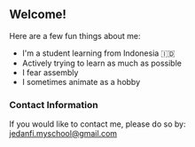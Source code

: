## Welcome!
Here are a few fun things about me:
- I'm a student learning from Indonesia :indonesia:
- Actively trying to learn as much as possible
- I fear assembly 
- I sometimes animate as a hobby

### Contact Information
If you would like to contact me, please do so by: jedanfi.myschool@gmail.com

<!--
**Jedanfi/Jedanfi** is a ✨ _special_ ✨ repository because its `README.md` (this file) appears on your GitHub profile.

Here are some ideas to get you started:

- 🔭 I’m currently working on ...
- 🌱 I’m currently learning ...
- 👯 I’m looking to collaborate on ...
- 🤔 I’m looking for help with ...
- 💬 Ask me about ...
- 📫 How to reach me: ...
- 😄 Pronouns: ...
- ⚡ Fun fact: ...
-->
